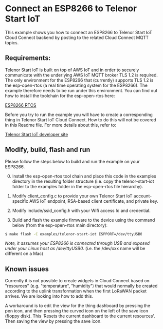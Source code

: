 # Connect an ESP8266 to Telenor Start IoT

This example shows you how to connect an ESP8266 to Telenor Start IoT Cloud
Connect backend by posting to the related Cloud Connect MQTT topics.

## Requirements:

Telenor Start IoT is built on top of AWS IoT and in order to securely communicate
with the underlying AWS IoT MQTT broker TLS 1.2 is required. The only environment
for the ESP8266 that (currently) supports TLS 1.2 is the esp-open-rtos (a real
time operating system for the ESP8266). The example therefore needs to be run
under this environment. You can find out how to install the toolchain for the
esp-open-rtos here:

[ESP8266 RTOS](https://github.com/SuperHouse/esp-open-rtos)

Before you try to run the example you will have to create a corresponding thing
in Telenor Start IoT Cloud Connect. How to do this will not be covered in this
Readme file. For more details about this, refer to:

[Telenor Start IoT developer site](https://startiot.telenor.com)

## Modify, build, flash and run

Please follow the steps below to build and run the example on your ESP8266.

0. Install the esp-open-rtos tool chain and place this code in the examples
 directory in the resulting folder structure (i.e. copy the telenor-start-iot
 folder to the examples folder in the esp-open-rtos file hierarchy).

1. Modify client_config.c to provide your own Telenor Start IoT account-specific
 AWS IoT endpoint, RSA-based client certificate, and private key.

2. Modify include/ssid_config.h with your Wifi access Id and credential.

4. Build and flash the example firmware to the device using the command
 below (from the esp-open-rtos main directory):

 ```sh
 $ make flash -C examples/telenor-start-iot ESPPORT=/dev/ttyUSB0
 ```

 *Note, it assumes your ESP8266 is connected through USB and exposed under
 your Linux host as /dev/ttyUSB0.* (i.e. the /dev/xxx name will be different
 on a Mac)

## Known issues
Currently it is not possible to create widgets in Cloud Connect based on "resources"
(e.g. "temperature", "humidity") that would normally be created according to the 
uplink transformation when the first LoRaWAN packet arrives. We are looking into
how to add this.

A workaround is to edit the view for the thing dashboard by pressing the pen icon, 
and then pressing the curved icon on the left of the save icon (floppy disk). This 
'Resets the current dashboard to the current resources'. Then saving the view by 
pressing the save icon.
